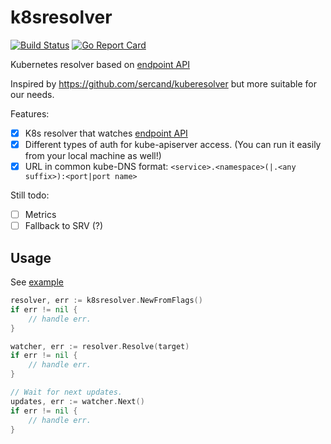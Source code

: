 # k8sresolver
[![Build Status](https://travis-ci.org/Bplotka/go-k8sresolver.svg?branch=master)](https://travis-ci.org/Bplotka/go-k8sresolver) [![Go Report Card](https://goreportcard.com/badge/github.com/Bplotka/go-k8sresolver)](https://goreportcard.com/report/github.com/Bplotka/go-k8sresolver)

Kubernetes resolver based on [endpoint API](https://kubernetes.io/docs/api-reference/v1.7/#endpoints-v1-core)

Inspired by https://github.com/sercand/kuberesolver but more suitable for our needs.

Features:
* [x] K8s resolver that watches [endpoint API](https://kubernetes.io/docs/api-reference/v1.7/#endpoints-v1-core)
* [x] Different types of auth for kube-apiserver access. (You can run it easily from your local machine as well!)
* [x] URL in common kube-DNS format: `<service>.<namespace>(|.<any suffix>):<port|port name>`
 
Still todo:
* [ ] Metrics
* [ ] Fallback to SRV (?)
 
## Usage 

See [example](example/main.go)

```go
resolver, err := k8sresolver.NewFromFlags()
if err != nil {
    // handle err.
}

watcher, err := resolver.Resolve(target)
if err != nil {
    // handle err.
}

// Wait for next updates.
updates, err := watcher.Next()
if err != nil {
    // handle err.
}
```
